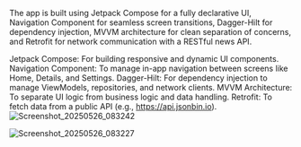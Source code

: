 The app is built using Jetpack Compose for a fully declarative UI, Navigation Component for seamless screen transitions,
Dagger-Hilt for dependency injection, MVVM architecture for clean separation of concerns, and Retrofit for network communication with a RESTful news API.

Jetpack Compose: For building responsive and dynamic UI components.
Navigation Component: To manage in-app navigation between screens like Home, Details, and Settings.
Dagger-Hilt: For dependency injection to manage ViewModels, repositories, and network clients.
MVVM Architecture: To separate UI logic from business logic and data handling.
Retrofit: To fetch  data from a public API (e.g., https://api.jsonbin.io).
![Screenshot_20250526_083242](https://github.com/user-attachments/assets/d0a0ad46-9ba4-44d2-a80d-9b2f3b3de7d5)

![Screenshot_20250526_083227](https://github.com/user-attachments/assets/69926db4-f6fd-40a3-8110-df71c6adb02e)
